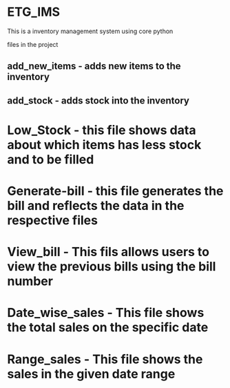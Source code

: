 # ETG_IMS
This is a inventory management system using core python


files in the project

## add_new_items - adds new items to the inventory

## add_stock - adds stock into the inventory
# Low_Stock - this file shows data about which items has less stock and to be filled
# Generate-bill - this file generates the bill and reflects the data in the respective files
# View_bill - This fils allows users to view the previous bills using the bill number
# Date_wise_sales - This file shows the total sales on the specific date 
# Range_sales - This file shows the sales in the given date range
